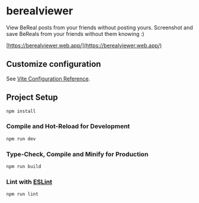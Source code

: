 # berealviewer

View BeReal posts from your friends without posting yours.
Screenshot and save BeReals from your friends without them knowing
:)

[https://berealviewer.web.app/](https://berealviewer.web.app/)


## Customize configuration

See [Vite Configuration Reference](https://vitejs.dev/config/).

## Project Setup

```sh
npm install
```

### Compile and Hot-Reload for Development

```sh
npm run dev
```

### Type-Check, Compile and Minify for Production

```sh
npm run build
```

### Lint with [ESLint](https://eslint.org/)

```sh
npm run lint
```
